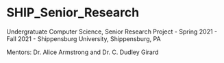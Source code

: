 # SHIP_Senior_Research
Undergratuate Computer Science, Senior Research Project - Spring 2021 - Fall 2021 -
Shippensburg University, Shippensburg, PA

Mentors: Dr. Alice Armstrong and Dr. C. Dudley Girard
